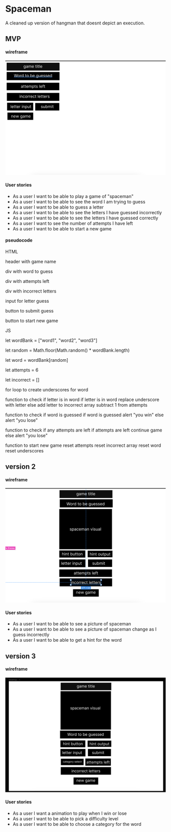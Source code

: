 # Spaceman

A cleaned up version of hangman that doesnt depict an execution.

## MVP

#### wireframe

![mvp wireframe](mvp.png)

#### User stories

- As a user I want to be able to play a game of "spaceman"
- As a user I want to be able to see the word I am trying to guess
- As a user I want to be able to guess a letter
- As a user I want to be able to see the letters I have guessed incorrectly
- As a user I want to be able to see the letters I have guessed correctly
- As a user I want to see the number of attempts I have left
- As a user I want to be able to start a new game

#### pseudocode

HTML 

header with game name

div with word to guess

div with attempts left

div with incorrect letters

input for letter guess

button to submit guess

button to start new game


JS

let wordBank = ["word1", "word2", "word3"]

let random = Math.floor(Math.random() * wordBank.length)

let word = wordBank[random]

let attempts = 6

let incorrect = []

for loop to create underscores for word

function to check if letter is in word
if letter is in word
    replace underscore with letter
else
    add letter to incorrect array
    subtract 1 from attempts

function to check if word is guessed
if word is guessed
    alert "you win"
else
    alert "you lose"

function to check if any attempts are left
if attempts are left
    continue game
else
    alert "you lose"

function to start new game
reset attempts
reset incorrect array
reset word
reset underscores

## version 2

#### wireframe

![version 2 wireframe](ver2.png)

#### User stories

- As a user I want to be able to see a picture of spaceman
- As a user I want to be able to see a picture of spaceman change as I guess incorrectly
- As a user I want to be able to get a hint for the word

## version 3

#### wireframe

![version 3 wireframe](ver3.png)

#### User stories

- As a user I want a animation to play when I win or lose
- As a user I want to be able to pick a difficulty level
- As a user I want to be able to choose a category for the word